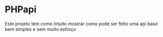 # PHPapi
Este projeto tem como intuito mostrar como pode ser feito uma api base bem simples e sem muito esforço
